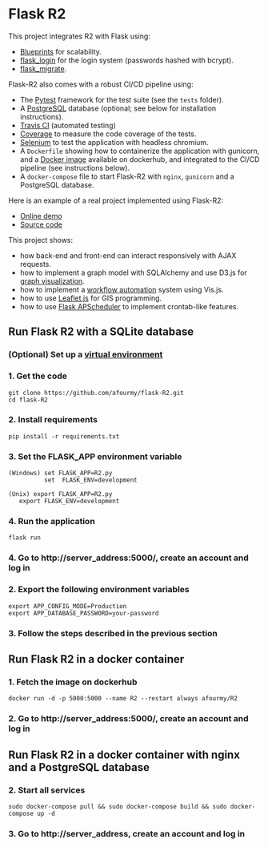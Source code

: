 # Flask R2

This project integrates R2 with Flask using:
- [Blueprints](http://flask.pocoo.org/docs/0.12/blueprints/) for scalability.
- [flask_login](https://flask-login.readthedocs.io/en/latest/) for the login system (passwords hashed with bcrypt).
- [flask_migrate](https://flask-migrate.readthedocs.io/en/latest/).

Flask-R2 also comes with a robust CI/CD pipeline using:
- The [Pytest](https://docs.pytest.org/en/latest/) framework for the test suite (see the `tests` folder).
- A [PostgreSQL](https://www.postgresql.org/) database (optional; see below for installation instructions).
- [Travis CI](https://travis-ci.org/afourmy/flask-R2) (automated testing)
- [Coverage](https://coveralls.io/github/afourmy/flask-R2) to measure the code coverage of the tests.
- [Selenium](https://www.seleniumhq.org/) to test the application with headless chromium.
- A `Dockerfile` showing how to containerize the application with gunicorn, and a [Docker image](https://hub.docker.com/r/afourmy/flask-R2/) available on dockerhub, and integrated to the CI/CD pipeline (see instructions below).
- A `docker-compose` file to start Flask-R2 with `nginx`, `gunicorn` and a PostgreSQL database.

Here is an example of a real project implemented using Flask-R2:
- [Online demo](http://afourmy.pythonanywhere.com/)
- [Source code](https://github.com/afourmy/eNMS)

This project shows:
- how back-end and front-end can interact responsively with AJAX requests.
- how to implement a graph model with SQLAlchemy and use D3.js for [graph visualization](http://afourmy.pythonanywhere.com/views/logical_view).
- how to implement a [workflow automation](http://afourmy.pythonanywhere.com/workflows/manage_BGP-configuration-workflow) system using Vis.js.
- how to use [Leaflet.js](http://afourmy.pythonanywhere.com/views/geographical_view) for GIS programming.
- how to use [Flask APScheduler](https://github.com/viniciuschiele/flask-apscheduler) to implement crontab-like features.

## Run Flask R2 with a SQLite database

### (Optional) Set up a [virtual environment](https://docs.python.org/3/library/venv.html)

### 1. Get the code
    git clone https://github.com/afourmy/flask-R2.git
    cd flask-R2

### 2. Install requirements
    pip install -r requirements.txt

### 3. Set the FLASK_APP environment variable
    (Windows) set FLASK_APP=R2.py
              set  FLASK_ENV=development

    (Unix) export FLASK_APP=R2.py
	   export FLASK_ENV=development
### 4. Run the application
    flask run

### 4. Go to http://server_address:5000/, create an account and log in

### 2. Export the following environment variables
    export APP_CONFIG_MODE=Production
    export APP_DATABASE_PASSWORD=your-password

### 3. Follow the steps described in the previous section

## Run Flask R2 in a docker container

### 1. Fetch the image on dockerhub
    docker run -d -p 5000:5000 --name R2 --restart always afourmy/R2

### 2. Go to http://server_address:5000/, create an account and log in

## Run Flask R2 in a docker container with nginx and a PostgreSQL database

### 2. Start all services
    sudo docker-compose pull && sudo docker-compose build && sudo docker-compose up -d

### 3. Go to http://server_address, create an account and log in
